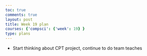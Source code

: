 ```yaml
---
toc: true
comments: true
layout: post
title: Week 19 plan
courses: {'compsci': {'week': 19} }
type: plans
---
```

- Start thinking about CPT project, continue to do team teaches